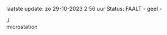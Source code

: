 laatste update: 
zo 29-10-2023  2:56   uur 
Status: FAALT - geel - 
<div class="service R">J</div><div class="service Y">microstation</div>